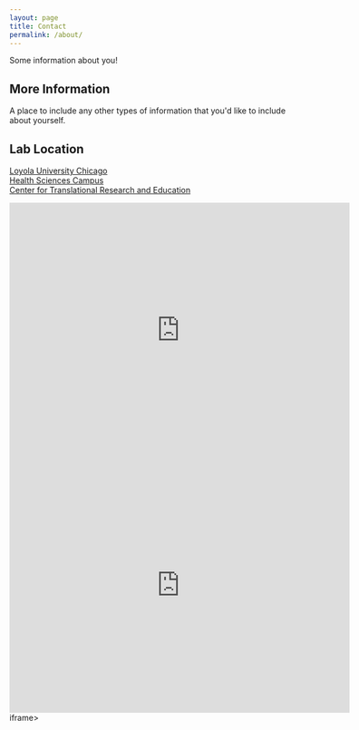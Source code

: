 ```yaml
---
layout: page
title: Contact
permalink: /about/
---
```


Some information about you!

## More Information

A place to include any other types of information that you'd like to include about yourself.


## Lab Location
[Loyola University Chicago](https://luc.edu/)
<br>
[Health Sciences Campus](https://hsd.luc.edu/)
<br>
[Center for Translational Research and Education](https://www.luc.edu/ctre/index.shtml)

<iframe src="https://www.google.com/maps/embed?pb=!1m18!1m12!1m3!1d15415.114286903841!2d-87.84572733679336!3d41.85693970680026!2m3!1f0!2f0!3f0!3m2!1i1024!2i768!4f13.1!3m3!1m2!1s0x880e357500ec1489%3A0x1d4ca8c51f529d81!2sCenter%20for%20Translational%20Research%20%26%20Education!5e0!3m2!1sen!2sus!4v1687365644315!5m2!1sen!2sus" width="600" height="450" style="border:0;" allowfullscreen="" loading="lazy" referrerpolicy="no-referrer-when-downgrade"></iframe>


<iframe src=https://github.com/TestRun23/Discussions/discussions/categories/announcements.atom width="600" height="450" style="border:0," allowfullscreen="" loading="lazy" referrerpolicy="no-referrer-when-downgrade"></iframe>iframe>
